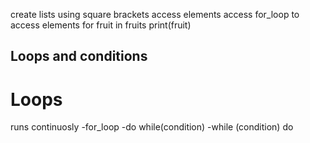 create lists using square brackets
access elements 
access for_loop to access elements for fruit in fruits
print(fruit)

## Loops and conditions
#  Loops
runs continuosly
-for_loop
-do while(condition)
-while (condition) do
